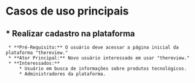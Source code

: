 # Casos de uso principais

## * Realizar cadastro na plataforma

     * **Pré-Requisito:** O usuário deve acessar a página inicial da plataforma "thereview."
     * **Ator Principal:** Novo usuário interessado em usar "thereview."
     * **Interessados:** 
         * Usuário em busca de informações sobre produtos tecnológicos.
         * Administradores da plataforma.


